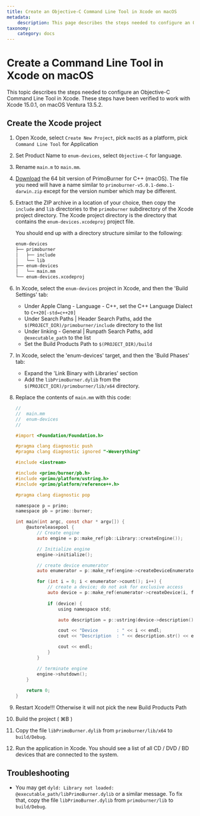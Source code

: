```yaml
---
title: Create an Objective-C Command Line Tool in Xcode on macOS
metadata:
    description: This page describes the steps needed to configure an Objective-C Command Line Tool in Xcode.
taxonomy:
    category: docs
---
```


# Create a Command Line Tool in Xcode on macOS

This topic describes the steps needed to configure an Objective-C Command Line Tool in Xcode. These steps have been verified to work with Xcode 15.0.1, on macOS Ventura 13.5.2.

## Create the Xcode project 

1. Open Xcode, select `Create New Project`, pick `macOS` as a platform, pick `Command Line Tool` for Application 

2. Set Product Name to `enum-devices`, select `Objective-C` for language.

3. Rename `main.m` to `main.mm`. 

4. [Download](https://github.com/primoburner/primoburner-core/releases/) the 64 bit version of PrimoBurner for C++ (macOS). The file you need will have a name similar to `primoburner-v5.0.1-demo.1-darwin.zip` except for the version number which may be different. 

5. Extract the ZIP archive in a location of your choice, then copy the `include` and `lib` directories to the `primoburner` subdirectory of the Xcode project directory. The Xcode project directory is the directory that contains the `enum-devices.xcodeproj` project file.

    You should end up with a directory structure similar to the following:

    ```sh
    enum-devices
    ├── primoburner
    │   ├── include
    │   └── lib
    ├── enum-devices
    │   └── main.mm
    └── enum-devices.xcodeproj
    ```

6. In Xcode, select the `enum-devices` project in Xcode, and then the 'Build Settings' tab: 
    * Under Apple Clang - Language - C++, set the C++ Language Dialect to `C++20[-std=c++20]`
    * Under Search Paths | Header Search Paths, add the `$(PROJECT_DIR)/primoburner/include` directory to the list
    * Under linking - General | Runpath Search Paths, add `@executable_path` to the list 
    * Set the Build Products Path to `$(PROJECT_DIR)/build`

7. In Xcode, select the 'enum-devices' target, and then the 'Build Phases' tab:
	* Expand the 'Link Binary with Libraries' section 
	* Add the `libPrimoBurner.dylib` from the `$(PROJECT_DIR)/primoburner/lib/x64` directory.

8. Replace the contents of `main.mm` with this code:
		
    ```objectivec
    //
    //  main.mm
    //  enum-devices
    //
    
    #import <Foundation/Foundation.h>
    
    #pragma clang diagnostic push
    #pragma clang diagnostic ignored "-Weverything"
    
    #include <iostream>
    
    #include <primo/burner/pb.h>
    #include <primo/platform/ustring.h>
    #include <primo/platform/reference++.h>
    
    #pragma clang diagnostic pop
    
    namespace p = primo;
    namespace pb = primo::burner;
    
    int main(int argc, const char * argv[]) {
        @autoreleasepool {
            // Create engine
            auto engine = p::make_ref(pb::Library::createEngine());
    
            // Initialize engine
            engine->initialize();
    
            // create device enumerator
            auto enumerator = p::make_ref(engine->createDeviceEnumerator());
    
            for (int i = 0; i < enumerator->count(); i++) {
                // create a device; do not ask for exclusive access
                auto device = p::make_ref(enumerator->createDevice(i, false));
                
                if (device) {
                    using namespace std;
    
                    auto description = p::ustring(device->description());
    
                    cout << "Device       : " << i << endl;
                    cout << "Description  : " << description.str() << endl;
    
                    cout << endl;
                }
            }
    
            // terminate engine
            engine->shutdown();
        }
        
        return 0;
    }
    ```

9. Restart Xcode!!! Otherwise it will not pick the new Build Products Path 

10. Build the project ( ⌘B )  

11. Copy the file `libPrimoBurner.dylib` from `primoburner/lib/x64` to `build/Debug`. 

12. Run the application in Xcode. You should see a list of all CD / DVD / BD devices that are connected to the system.  

## Troubleshooting

* You may get `dyld: Library not loaded: @executable_path/libPrimoBurner.dylib` or a similar message. To fix that, copy the file `libPrimoBurner.dylib` from `primoburner/lib` to `build/Debug`.
